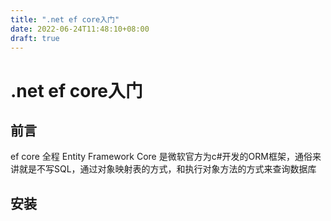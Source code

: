 ```yaml
---
title: ".net ef core入门"
date: 2022-06-24T11:48:10+08:00
draft: true
---
```


# .net ef core入门
## 前言
ef core 全程 Entity Framework Core 是微软官方为c#开发的ORM框架，通俗来讲就是不写SQL，通过对象映射表的方式，和执行对象方法的方式来查询数据库

## 安装
